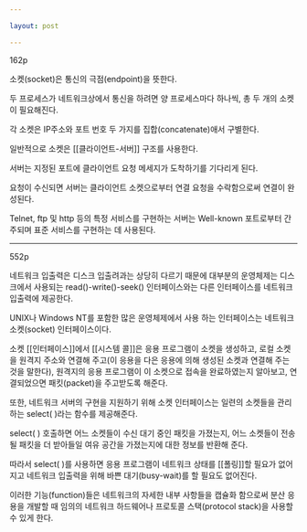 ```yaml
---

layout: post

---
```


162p

소켓(socket)은 통신의 극점(endpoint)을 뜻한다.

두 프로세스가 네트워크상에서 통신을 하려면 양 프로세스마다 하나씩, 총 두 개의 소켓이 필요해진다.

각 소켓은 IP주소와 포트 번호 두 가지를 집합(concatenate)애서 구별한다.

일반적으로 소켓은 [[클라이언트-서버]] 구조를 사용한다. 

서버는 지정된 포트에 클라이언트 요청 메세지가 도착하기를 기다리게 된다.

요청이 수신되면 서버는 클라이언트 소켓으로부터 연결 요청을 수락함으로써 연결이 완성된다.

Telnet, ftp 및 http 등의 특정 서비스를 구현하는 서버는 Well-known 포트로부터 간주되며 표준 서비스를 구현하는 데 사용된다.

***

552p

네트워크 입출력은 디스크 입출려과는 상당히 다르기 때문에 대부분의 운영체제는 디스크에서 사용되는 read()-write()-seek() 인터페이스와는 다른 인터페이스를 네트워크 입출력에 제공한다.

UNIX나 Windows NT를 포함한 많은 운영체제에서 사용 하는 인터페이스는 네트워크 소켓(socket) 인터페이스이다.

소켓 [[인터페이스]]에서 [[시스템 콜]]은 응용 프로그램이 소켓을 생성하고, 로컬 소켓을 원격지 주소와 연결해 주고(이 응용을 다은 응용에 의해 생성된 소켓과 연결해 주는 것을 말한다), 원격지의 응용 프로그램이 이 소켓으로 접속을 완료하였는지 알아보고, 연결되었으면 패킷(packet)을 주고받도록 해준다.

또한, 네트워크 서버의 구현을 지원하기 위해 소켓 인터페이스는 일련의 소켓들을 관리하는 select( )라는 함수를 제공해준다.

select( ) 호출하면 어느 소켓들이 수신 대기 중인 패킷을 가졌는지, 어느 소켓들이 전송될 패킷을 더 받아들일 여유 공간을 가졌는지에 대한 정보를 반환해 준다.

따라서 select( )를 사용하면 응용 프로그램이 네트워크 상태를 [[폴링]]할 필요가 없어지고 네트워크 입출력을 위해 바쁜 대기(busy-wait)를 할 필요도 없어진다.

이러한 기능(function)들은 네트워크의 자세한 내부 사항들을 캡슐화 함으로써 분산 응용을 개발할 때 임의의 네트워크 하드웨어나 프로토콜 스택(protocol stack)을 사용할 수 있게 한다.